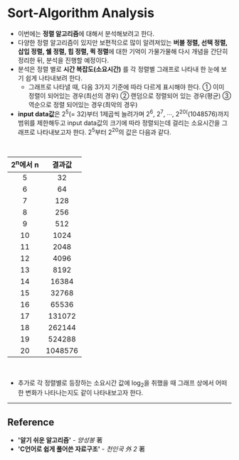 # **Sort-Algorithm Analysis**

- 이번에는 **정렬 알고리즘**에 대해서 분석해보려고 한다. 
- 다양한 정렬 알고리즘이 있지만 보편적으로 많이 알려져있는 **버블 정렬, 선택 정렬, 삽입 정렬, 쉘 정렬, 힙 정렬, 퀵 정렬**에 대한 기억이 가물가물해 다시 개념을 간단히 정리한 뒤, 분석을 진행할 예정이다.
- 분석은 정렬 별로 **시간 복잡도(소요시간)** 를 각 정렬별 그래프로 나타내 한 눈에 보기 쉽게 나타내보려 한다.
   - 그래프로 나타낼 때, 다음 3가지 기준에 따라 다르게 표시해야 한다.
   ① 이미 정렬이 되어있는 경우(최선의 경우)
   ② 랜덤으로 정렬되어 있는 경우(평균)
   ③ 역순으로 정렬 되어있는 경우(최악의 경우)
- **input data값**은 2<sup>5</sup>(= 32)부터 1제곱씩 늘려가며 2<sup>6</sup>, 2<sup>7</sup>, ∙∙∙, 2<sup>20(</sup>(1048576)까지 범위를 제한해두고 input data값의 크기에 따라 정렬되는데 걸리는 소요시간을 그래프로 나타내보고자 한다. 2<sup>5</sup>부터 2<sup>20</sup>의 값은 다음과 같다.
<br/>

|2<sup>n</sup>에서 n|결과값|
|:-----:|:------:|
|5|32|
|6|64|
|7|128|
|8|256|
|9|512|
|10|1024|
|11|2048|
|12|4096|
|13|8192|
|14|16384|
|15|32768|
|16|65536|
|17|131072|
|18|262144|
|19|524288|
|20|1048576|

<br/>

- 추가로 각 정렬별로 등장하는 소요시간 값에 log<sub>2</sub>을 취했을 때 그래프 상에서 어떠한 변화가 나타나는지도 같이 나타내보고자 한다.

___
## Reference
- **'알기 쉬운 알고리즘'** - *양성봉* 著
- **'C언어로 쉽게 풀어쓴 자료구조'** - *천인국 外 2* 著